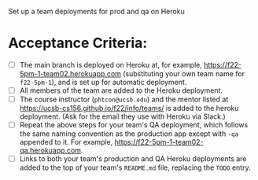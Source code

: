 Set up a team deployments for prod and qa on Heroku

# Acceptance Criteria:

- [ ] The main branch is deployed on Heroku at, for example,
      <https://f22-5pm-1-team02.herokuapp.com> (substituting your
      own team name for `f22-5pm-1`), and is set up for automatic
      deployment.  
- [ ] All members of the team are added to the Heroku deployment.
- [ ] The course instructor (`phtcon@ucsb.edu`) and the mentor listed
      at <https://ucsb-cs156.github.io/f22/info/teams/> is added to
      the heroku  deployment. (Ask for the email they use with
      Heroku via Slack.)
- [ ] Repeat the above steps for your team's QA deployment, which follows the same naming convention as the production app except with `-qa` appended to it. For example, <https://f22-5pm-1-team02-qa.herokuapp.com>.
- [ ] Links to both your team's production and QA Heroku deployments are added to the top of your team's `README.md` file, replacing the `TODO` entry.
